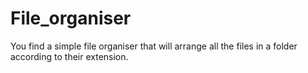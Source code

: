 # File_organiser
You find a simple file organiser that will arrange all the files in a folder according to their extension.
